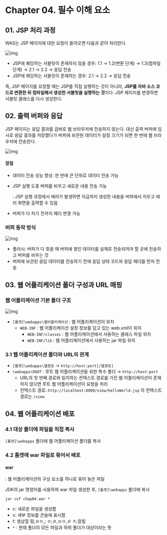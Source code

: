 # Chapter 04. 필수 이해 요소

## 01. JSP 처리 과정

WAS는 JSP 페이지에 대한 요청이 들어오면 다음과 같이 처리한다.

![img](../images/1464B1474E65A0C01F)

* JSP에 해당하는 서블릿이 존재하지 않을 경우: 1.1 → 1.2(변환 단계) → 1.3(컴파일 단계) → 2.1 → 2.2 → 응답 전송
* JSP에 해당하는 서블릿이 존재하는 경우: 2.1 → 2.2 → 응답 전송

즉, JSP 페이지를 요청할 때는 JSP를 직접 실행하는 것이 아니라, **JSP를 자바 소스 코드로 변환한 뒤 컴파일해서 생성한 서블릿을 실행하는 것**이다. JSP 페이지를 변경하면 서블릿 클래스를 다시 생성한다.





## 02. 출력 버퍼와 응답

JSP 페이지는 응답 결과를 곱바로 웹 브라우저에 전송하지 않는다. 대신 출력 버퍼에 임시로 응답 결과를 저장했다가 버퍼에 보관된 데이터가 일정 크기가 되면 한 번에 웹 브라우저에 전송한다.

![img](../images/1353AB364E65A34B22)

#### 장점

* 데이터 전송 성능 향상: 한 번에 큰 단위로 데이터 전송 가능

* JSP 실행 도중 버퍼를 비우고 새로운 내용 전송 가능

  : JSP 실행 과정에서 에러가 발생하면 지금까지 생성한 내용을 버퍼에서 지우고 에러 화면을 출력할 수 있음

* 버퍼가 다 차기 전까지 헤더 변경 가능



### 버퍼 동작 방식

![img](../images/254C2D4756D8E0F125)

* 플러시: 버퍼가 다 찾을 때 버퍼에 쌓인 데이터를 실제로 전송되어야 할 곳에 전송하고 버퍼를 비우는 것
* 버퍼에 보관된 응답 데이터를 전송하기 전에 응답 상태 코드와 응답 헤더를 먼저 전송





## 03. 웹 어플리케이션 폴더 구성과 URL 매핑

### 웹 어플리케이션 기본 폴더 구조

![img](../images/2657764D56D8E14212)

* `[톰캣]\webapps\웹어플리케이션` : 웹 어플리케이션이 위치
  * `WEB-INF` : 웹 어플리케이션 설정 정보를 담고 있는 web.xml이 위치
    * `WEB-INF/classes` : 웹 어플리케이션에서 사용하는 클래스 파일 위치
    * `WEB-INF/lib` : 웹 어플리케이션에서 사용하는 jar 파일 위치



### 3.1 웹 어플리케이션 폴더와 URL의 관계

* `[톰캣]\webapps\웹경로` → `http://host:port[/웹경로]`
* `\webapps\ROOT` : 루트 웹 어플리케이션을 위한 특수 폴더 → `http://host:port`
  * URL의 첫 번째 경로와 일치하는 컨텍스트 경로를 가진 웹 어플리케이션이 존재하지 않으면 루트 웹 어플리케이션이 요청을 처리
  * 컨텍스트 경로: `http://localhost:8080/view/helloWorld.jsp` 의 컨텍스트 경로는 `/view`





## 04. 웹 어플리케이션 배포

### 4.1 대상 폴더에 파일을 직접 복사

`[톰캣]\webapps` 폴더에 웹 어플리케이션 폴더를 복사



### 4.2 톰캣에 war 파일로 묶어서 배포

#### war

: 웹 어플리케이션의 구성 요소를 하나로 묶어 놓은 파일

JDK의 jar 명령어를 사용하여 war 파일 생성한 후, `[톰캣]\webapps` 폴더에 복사

`jar cvf chap04.war *`

* c: 새로운 파일을 생성함
* v: 세부 정보를 콘솔에 표시함
* f: 셍상힐 핑;ㄹㅇ,; ㅇ;ㄹ,ㅁㅇ,ㄹ ㅈ;장힘
* `*` : 현재 폴더의 모든 파일과 하위 폴더가 대상이라는 뜻 